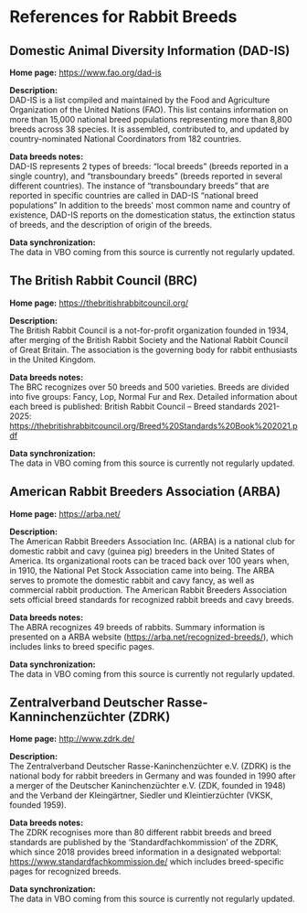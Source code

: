 
# References for Rabbit Breeds

## Domestic Animal Diversity Information (DAD-IS)   
**Home page:**  https://www.fao.org/dad-is

**Description:**  
DAD-IS is a list compiled and maintained by the Food and Agriculture Organization of the United Nations (FAO). This list contains information on more than 15,000 national breed populations representing more than 8,800 breeds across 38 species. It is assembled, contributed to, and updated by country-nominated National Coordinators from 182 countries.

**Data breeds notes:**  
DAD-IS represents 2 types of breeds: “local breeds” (breeds reported in a single country), and “transboundary breeds” (breeds reported in several different countries). The instance of “transboundary breeds” that are reported in specific countries are called in DAD-IS “national breed populations”
In addition to the breeds' most common name and country of existence, DAD-IS reports on the domestication status, the extinction status of breeds, and the description of origin of the breeds.

**Data synchronization:**  
The data in VBO coming from this source is currently not regularly updated.


## The British Rabbit Council (BRC)
**Home page:**  https://thebritishrabbitcouncil.org/

**Description:**  
The British Rabbit Council is a not-for-profit organization founded in 1934, after merging of the British Rabbit Society and the National Rabbit Council of Great Britain. The association is the governing body for rabbit enthusiasts in the United Kingdom.

**Data breeds notes:**  
The BRC recognizes over 50 breeds and 500 varieties. Breeds are divided into five groups: Fancy, Lop, Normal Fur and Rex. Detailed information about each breed is published: British Rabbit Council – Breed standards 2021-2025: https://thebritishrabbitcouncil.org/Breed%20Standards%20Book%202021.pdf

**Data synchronization:**  
The data in VBO coming from this source is currently not regularly updated.


## American Rabbit Breeders Association (ARBA)
**Home page:**  https://arba.net/

**Description:**  
The American Rabbit Breeders Association Inc. (ARBA) is a national club for domestic rabbit and cavy (guinea pig) breeders in the United States of America. Its organizational roots can be traced back over 100 years when, in 1910, the National Pet Stock Association came into being. The ARBA serves to promote the domestic rabbit and cavy fancy, as well as commercial rabbit production. The American Rabbit Breeders Association sets official breed standards for recognized rabbit breeds and cavy breeds.

**Data breeds notes:**  
The ABRA recognizes 49 breeds of rabbits. Summary information is presented on a ARBA website (https://arba.net/recognized-breeds/), which includes links to breed specific pages.

**Data synchronization:**  
The data in VBO coming from this source is currently not regularly updated.


## Zentralverband Deutscher Rasse-Kanninchenzüchter (ZDRK)
**Home page:**  http://www.zdrk.de/

**Description:**  
The Zentralverband Deutscher Rasse-Kaninchenzüchter e.V. (ZDRK) is the national body for rabbit breeders in Germany and was founded in 1990 after a merger of the Deutscher Kaninchenzüchter e.V. (ZDK, founded in 1948) and the Verband der Kleingärtner, Siedler und Kleintierzüchter (VKSK, founded 1959).

**Data breeds notes:**  
The ZDRK recognises more than 80 different rabbit breeds and breed standards are published by the ‘Standardfachkommission’ of the ZDRK, which since 2018 provides breed information in a designated webportal: https://www.standardfachkommission.de/ which includes breed-specific pages for recognized breeds.

**Data synchronization:**  
The data in VBO coming from this source is currently not regularly updated.

